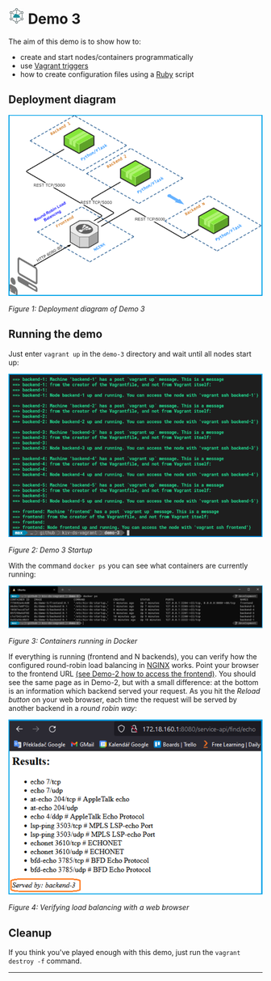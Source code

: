 # ![DS Logo](../images/icon-32-ds.png) Demo 3

The aim of this demo is to show how to:
* create and start nodes/containers programmatically
* use [Vagrant triggers](https://www.vagrantup.com/docs/triggers)
* how to create configuration files using a [Ruby](http://rubylearning.com/satishtalim/tutorial.html) script

## Deployment diagram

![Demo 3 deployment diagram](images/demo-3-deployment.png)

*Figure 1: Deployment diagram of Demo 3*

## Running the demo

Just enter `vagrant up` in the `demo-3` directory and wait until all nodes start up:

![Demo 3 Startup](images/demo-3-startup.png)

*Figure 2: Demo 3 Startup*

With the command `docker ps` you can see what containers are currently running:

![Demo 3 Running containers](images/demo-3-running.png)

*Figure 3: Containers running in Docker*

If everything is running (frontend and N backends), you can verify how the configured round-robin load balancing in [NGINX](https://www.nginx.com/) works. Point your browser to the frontend URL [(see Demo-2 how to access the frontend)](../demo-2#accessing-the-deployed-service). You should see the same page as in Demo-2, but with a small difference: at the bottom is an information which backend served your request. As you hit the *Reload button* on your web browser, each time the request will be served by another backend in a *round robin way*:

![Demo 3 Testing with a browser](images/demo-3-browser-lb.png)

*Figure 4: Verifying load balancing with a web browser*

 ## Cleanup

 If you think you've played enough with this demo, just run the `vagrant destroy -f` command.

---



